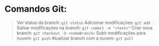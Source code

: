 # Comandos Git:
> Ver status da branch: `git status`
> Adicionar modificações: `git add .`
> Salvar modificações na branch: `git commit -m "<text>"`
> Criar nova branch: `git checkout -b <nomeBranch>`
> Subir modificações para nuvem: `git push`
> Atualizar branch com a nuvem: `git pull`